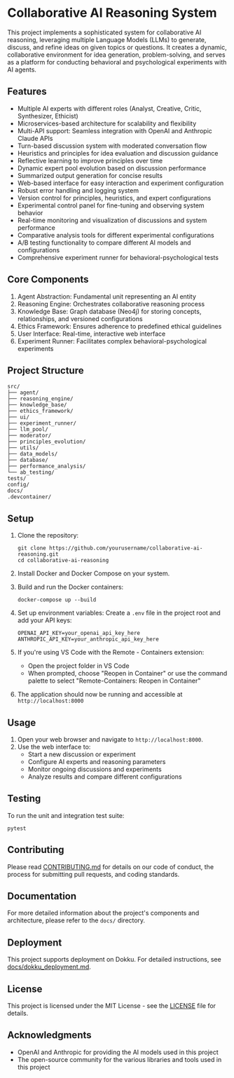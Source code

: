 # Collaborative AI Reasoning System

This project implements a sophisticated system for collaborative AI reasoning, leveraging multiple Language Models (LLMs) to generate, discuss, and refine ideas on given topics or questions. It creates a dynamic, collaborative environment for idea generation, problem-solving, and serves as a platform for conducting behavioral and psychological experiments with AI agents.

## Features

- Multiple AI experts with different roles (Analyst, Creative, Critic, Synthesizer, Ethicist)
- Microservices-based architecture for scalability and flexibility
- Multi-API support: Seamless integration with OpenAI and Anthropic Claude APIs
- Turn-based discussion system with moderated conversation flow
- Heuristics and principles for idea evaluation and discussion guidance
- Reflective learning to improve principles over time
- Dynamic expert pool evolution based on discussion performance
- Summarized output generation for concise results
- Web-based interface for easy interaction and experiment configuration
- Robust error handling and logging system
- Version control for principles, heuristics, and expert configurations
- Experimental control panel for fine-tuning and observing system behavior
- Real-time monitoring and visualization of discussions and system performance
- Comparative analysis tools for different experimental configurations
- A/B testing functionality to compare different AI models and configurations
- Comprehensive experiment runner for behavioral-psychological tests

## Core Components

1. Agent Abstraction: Fundamental unit representing an AI entity
2. Reasoning Engine: Orchestrates collaborative reasoning process
3. Knowledge Base: Graph database (Neo4j) for storing concepts, relationships, and versioned configurations
4. Ethics Framework: Ensures adherence to predefined ethical guidelines
5. User Interface: Real-time, interactive web interface
6. Experiment Runner: Facilitates complex behavioral-psychological experiments

## Project Structure

```
src/
├── agent/
├── reasoning_engine/
├── knowledge_base/
├── ethics_framework/
├── ui/
├── experiment_runner/
├── llm_pool/
├── moderator/
├── principles_evolution/
├── utils/
├── data_models/
├── database/
├── performance_analysis/
└── ab_testing/
tests/
config/
docs/
.devcontainer/
```

## Setup

1. Clone the repository:
   ```
   git clone https://github.com/yourusername/collaborative-ai-reasoning.git
   cd collaborative-ai-reasoning
   ```

2. Install Docker and Docker Compose on your system.

3. Build and run the Docker containers:
   ```
   docker-compose up --build
   ```

4. Set up environment variables:
   Create a `.env` file in the project root and add your API keys:
   ```
   OPENAI_API_KEY=your_openai_api_key_here
   ANTHROPIC_API_KEY=your_anthropic_api_key_here
   ```

5. If you're using VS Code with the Remote - Containers extension:
   - Open the project folder in VS Code
   - When prompted, choose "Reopen in Container" or use the command palette to select "Remote-Containers: Reopen in Container"

6. The application should now be running and accessible at `http://localhost:8000`

## Usage

1. Open your web browser and navigate to `http://localhost:8000`.
2. Use the web interface to:
   - Start a new discussion or experiment
   - Configure AI experts and reasoning parameters
   - Monitor ongoing discussions and experiments
   - Analyze results and compare different configurations

## Testing

To run the unit and integration test suite:

```
pytest
```

## Contributing

Please read [CONTRIBUTING.md](CONTRIBUTING.md) for details on our code of conduct, the process for submitting pull requests, and coding standards.

## Documentation

For more detailed information about the project's components and architecture, please refer to the `docs/` directory.

## Deployment

This project supports deployment on Dokku. For detailed instructions, see [docs/dokku_deployment.md](docs/dokku_deployment.md).

## License

This project is licensed under the MIT License - see the [LICENSE](LICENSE) file for details.

## Acknowledgments

- OpenAI and Anthropic for providing the AI models used in this project
- The open-source community for the various libraries and tools used in this project
